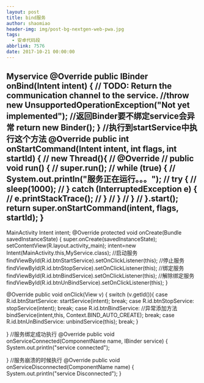 ```yaml
---
layout: post
title: bind服务
author: shaomiao
header-img: img/post-bg-nextgen-web-pwa.jpg
tags:
  - 安卓代码段
abbrlink: 7576
date: 2017-10-21 00:00:00
---
```

Myservice
@Override
public IBinder onBind(Intent intent) {
	// TODO: Return the communication channel to the service.
	//throw new UnsupportedOperationException("Not yet implemented");
	//返回Binder要不绑定service会异常
	return new Binder();
}
//执行到startService中执行这个方法
@Override
public int onStartCommand(Intent intent, int flags, int startId) {
//        new Thread(){
//            @Override
//            public void run() {
//                super.run();
//                while (true) {
//                    System.out.println("服务正在运行。。。");
//                    try {
//                        sleep(1000);
//                    } catch (InterruptedException e) {
//                        e.printStackTrace();
//                    }
//                }
//            }
//        }.start();
	return super.onStartCommand(intent, flags, startId);
}
-------------------
MainActivity
 Intent intent;
@Override
protected void onCreate(Bundle savedInstanceState) {
	super.onCreate(savedInstanceState);
	setContentView(R.layout.activity_main);
	intent=new Intent(MainActivity.this,MyService.class);
	//启动服务
	findViewById(R.id.btnStartService).setOnClickListener(this);
	//停止服务
	findViewById(R.id.btnStopService).setOnClickListener(this);
	//绑定服务
	findViewById(R.id.btnBindService).setOnClickListener(this);
	//解除绑定服务
	findViewById(R.id.btnUnBindService).setOnClickListener(this);
}


@Override
public void onClick(View v) {
	switch (v.getId()){
		case R.id.btnStartService:
			startService(intent);
			break;
		case R.id.btnStopService:
			stopService(intent);
			break;
		case R.id.btnBindService:
			//异常添加方法
			bindService(intent,this, Context.BIND_AUTO_CREATE);
			break;
		case R.id.btnUnBindService:
			unbindService(this);
			break;
	}

}
//服务绑定成功执行
@Override
public void onServiceConnected(ComponentName name, IBinder service) {
	System.out.println("service connected");

}
//服务崩溃的时候执行
@Override
public void onServiceDisconnected(ComponentName name) {
	System.out.println("service Disconnected");
}
